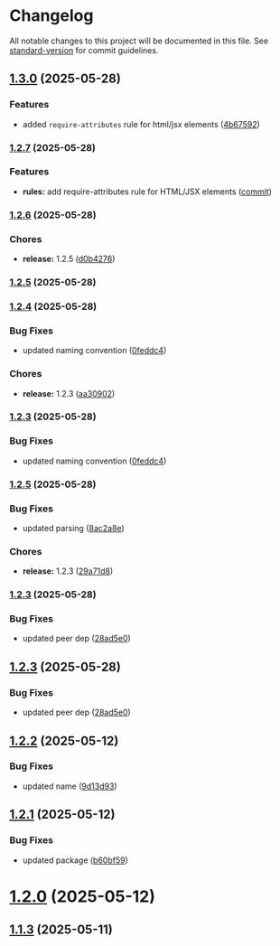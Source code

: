 # Changelog

All notable changes to this project will be documented in this file. See [standard-version](https://github.com/conventional-changelog/standard-version) for commit guidelines.

## [1.3.0](https://github.com/zeddotes/eslint-plugin-quality-gates/compare/v1.2.6...v1.3.0) (2025-05-28)


### Features

* added `require-attributes` rule for html/jsx elements ([4b67592](https://github.com/zeddotes/eslint-plugin-quality-gates/commit/4b675928464cf9964877ecde670325b508dc3b4c))

### [1.2.7](https://github.com/zeddotes/eslint-plugin-quality-gates/compare/v1.2.6...v1.2.7) (2025-05-28)

### Features

* **rules:** add require-attributes rule for HTML/JSX elements ([commit](https://github.com/zeddotes/eslint-plugin-quality-gates/commit/commit-hash))

### [1.2.6](https://github.com/zeddotes/eslint-plugin-quality-gates/compare/v1.2.4...v1.2.6) (2025-05-28)


### Chores

* **release:** 1.2.5 ([d0b4276](https://github.com/zeddotes/eslint-plugin-quality-gates/commit/d0b42764896a8cce29aa3663d66e42a411d4e369))

### [1.2.5](https://github.com/zeddotes/eslint-plugin-quality-gates/compare/v1.2.4...v1.2.5) (2025-05-28)

### [1.2.4](https://github.com/zeddotes/eslint-plugin-quality-gates/compare/v1.2.5...v1.2.4) (2025-05-28)


### Bug Fixes

* updated naming convention ([0feddc4](https://github.com/zeddotes/eslint-plugin-quality-gates/commit/0feddc49c1652bb1cb8ce034b580df42863824fe))


### Chores

* **release:** 1.2.3 ([aa30902](https://github.com/zeddotes/eslint-plugin-quality-gates/commit/aa309029e2f4278e78d9b8865c80c5881f4e3eff))

### [1.2.3](https://github.com/zeddotes/eslint-plugin-quality-gates/compare/v1.2.5...v1.2.3) (2025-05-28)


### Bug Fixes

* updated naming convention ([0feddc4](https://github.com/zeddotes/eslint-plugin-quality-gates/commit/0feddc49c1652bb1cb8ce034b580df42863824fe))

### [1.2.5](https://github.com/zeddotes/eslint-plugin-quality-gates/compare/v1.2.3...v1.2.5) (2025-05-28)


### Bug Fixes

* updated parsing ([8ac2a8e](https://github.com/zeddotes/eslint-plugin-quality-gates/commit/8ac2a8e2a653fd0ba56173593de1f70faffe30a5))


### Chores

* **release:** 1.2.3 ([29a71d8](https://github.com/zeddotes/eslint-plugin-quality-gates/commit/29a71d8529d99d4b53a365f3633c0f2dc0d91b86))

### [1.2.3](https://github.com/zeddotes/eslint-plugin-quality-gates/compare/v1.2.2...v1.2.3) (2025-05-28)


### Bug Fixes

* updated peer dep ([28ad5e0](https://github.com/zeddotes/eslint-plugin-quality-gates/commit/28ad5e00c2b8c1f569c862605529d78356420ddd))

## [1.2.3](https://github.com/zeddotes/eslint-plugin-quality-gates/compare/v1.2.2...v1.2.3) (2025-05-28)


### Bug Fixes

* updated peer dep ([28ad5e0](https://github.com/zeddotes/eslint-plugin-quality-gates/commit/28ad5e00c2b8c1f569c862605529d78356420ddd))



## [1.2.2](https://github.com/zeddotes/eslint-plugin-quality-gates/compare/v1.2.1...v1.2.2) (2025-05-12)


### Bug Fixes

* updated name ([9d13d93](https://github.com/zeddotes/eslint-plugin-quality-gates/commit/9d13d933097cd1cae6c3d8223a06b1e59e37ab6d))



## [1.2.1](https://github.com/zeddotes/eslint-plugin-quality-gates/compare/v1.2.0...v1.2.1) (2025-05-12)


### Bug Fixes

* updated package ([b60bf59](https://github.com/zeddotes/eslint-plugin-quality-gates/commit/b60bf59c822df15917afd44c2910a8289daa6c5d))



# [1.2.0](https://github.com/zeddotes/eslint-plugin-quality-gates/compare/v1.1.3...v1.2.0) (2025-05-12)



## [1.1.3](https://github.com/zeddotes/eslint-plugin-quality-gates/compare/v1.1.2...v1.1.3) (2025-05-11)
